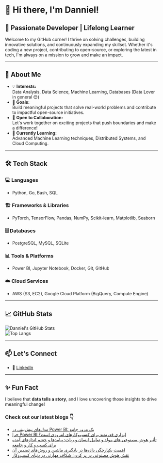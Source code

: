 # 👋 Hi there, I'm Danniel!

## 🚀 Passionate Developer | Lifelong Learner

Welcome to my GitHub corner! I thrive on solving challenges, building innovative solutions, and continuously expanding my skillset. Whether it's coding a new project, contributing to open-source, or exploring the latest in tech, I'm always on a mission to grow and make an impact.

---

## 🌟 About Me

- 💡 **Interests:**  
  Data Analysis, Data Science, Machine Learning, Databases (Data Lover in general 😊)  
- 🎯 **Goals:**  
  Build meaningful projects that solve real-world problems and contribute to impactful open-source initiatives.  
- 🤝 **Open to Collaboration:**  
  Let's work together on exciting projects that push boundaries and make a difference!  
- 🌱 **Currently Learning:**  
  Advanced Machine Learning techniques, Distributed Systems, and Cloud Computing.  

---

## 🛠️ Tech Stack

### 💻 Languages  
- Python, Go, Bash, SQL  

### 🏗️ Frameworks & Libraries  
- PyTorch, TensorFlow, Pandas, NumPy, Scikit-learn, Matplotlib, Seaborn  

### 🗄️ Databases  
- PostgreSQL, MySQL, SQLite  

### 📊 Tools & Platforms  
- Power BI, Jupyter Notebook, Docker, Git, GitHub  

### ☁️ Cloud Services  
- AWS (S3, EC2), Google Cloud Platform (BigQuery, Compute Engine)  

---

## 📈 GitHub Stats  

![Danniel's GitHub Stats](https://github-readme-stats.vercel.app/api?username=Danniel4ev&show_icons=true&theme=radical)  
![Top Langs](https://github-readme-stats.vercel.app/api/top-langs/?username=Danniel4ev&layout=compact&theme=radical)  

---

## 📫 Let's Connect  

- 💼 [LinkedIn]()

---

## ✨ Fun Fact  

I believe that **data tells a story**, and I love uncovering those insights to drive meaningful change!



### Check out our latest blogs 👇

<!-- BLOG-POST-LIST:START -->
- [مدل‌های پیش‌بینی در Power BI: یک مرور جامع](https://cyberuni.ir/blog/%D9%85%D8%AF%D9%84%D9%87%D8%A7%DB%8C-%D9%BE%DB%8C%D8%B4%D8%A8%DB%8C%D9%86%DB%8C-%D8%AF%D8%B1-power-bi-%DB%8C%DA%A9-%D9%85%D8%B1%D9%88%D8%B1-%D8%AC%D8%A7%D9%85%D8%B9/)
- [چرا Power BI ابزاری قدرتمند برای کسب‌وکارهای امروزی است؟](https://cyberuni.ir/blog/%DA%86%D8%B1%D8%A7-power-bi-%D8%A7%D8%A8%D8%B2%D8%A7%D8%B1%DB%8C-%D9%82%D8%AF%D8%B1%D8%AA%D9%85%D9%86%D8%AF-%D8%A8%D8%B1%D8%A7%DB%8C-%DA%A9%D8%B3%D8%A8%D9%88%DA%A9%D8%A7%D8%B1%D9%87%D8%A7%DB%8C-%D8%A7%D9%85%D8%B1%D9%88%D8%B2%DB%8C-%D8%A7%D8%B3%D8%AA/)
- [تأثیر هوش مصنوعی های مولد و تعامل انسان و ربات: پیامدها و چشم اندازهای آینده برای کسب و کار و جامعه](https://cyberuni.ir/blog/%D8%AA%D8%A3%D8%AB%DB%8C%D8%B1-%D9%87%D9%88%D8%B4-%D9%85%D8%B5%D9%86%D9%88%D8%B9%DB%8C-%D9%87%D8%A7%DB%8C-%D9%85%D9%88%D9%84%D8%AF-%D9%88-%D8%AA%D8%B9%D8%A7%D9%85%D9%84-%D8%A7%D9%86%D8%B3%D8%A7%D9%86-%D9%88-%D8%B1%D8%A8%D8%A7%D8%AA-%D9%BE%DB%8C%D8%A7%D9%85%D8%AF%D9%87%D8%A7-%D9%88-%DA%86%D8%B4%D9%85-%D8%A7%D9%86%D8%AF%D8%A7%D8%B2%D9%87%D8%A7%DB%8C-%D8%A2%DB%8C%D9%86%D8%AF%D9%87-%D8%A8%D8%B1%D8%A7%DB%8C-%DA%A9%D8%B3%D8%A8-%D9%88-%DA%A9%D8%A7%D8%B1-%D9%88-%D8%AC%D8%A7%D9%85%D8%B9%D9%87/)
- [اهمیت یکپارچگی داده‌ها در یادگیری ماشین و روش‌های تضمین آن](https://cyberuni.ir/blog/%D8%A7%D9%87%D9%85%DB%8C%D8%AA-%DB%8C%DA%A9%D9%BE%D8%A7%D8%B1%DA%86%DA%AF%DB%8C-%D8%AF%D8%A7%D8%AF%D9%87%D9%87%D8%A7-%D8%AF%D8%B1-%DB%8C%D8%A7%D8%AF%DA%AF%DB%8C%D8%B1%DB%8C-%D9%85%D8%A7%D8%B4%DB%8C%D9%86-%D9%88-%D8%B1%D9%88%D8%B4%D9%87%D8%A7%DB%8C-%D8%AA%D8%B6%D9%85%DB%8C%D9%86-%D8%A2%D9%86/)
- [نقش هوش مصنوعی در پر کردن شکاف مهارتی در دنیای کسب‌وکار](https://cyberuni.ir/blog/%D9%86%D9%82%D8%B4-%D9%87%D9%88%D8%B4-%D9%85%D8%B5%D9%86%D9%88%D8%B9%DB%8C-%D8%AF%D8%B1-%D9%BE%D8%B1-%DA%A9%D8%B1%D8%AF%D9%86-%D8%B4%DA%A9%D8%A7%D9%81-%D9%85%D9%87%D8%A7%D8%B1%D8%AA%DB%8C-%D8%AF%D8%B1-%D8%AF%D9%86%DB%8C%D8%A7%DB%8C-%DA%A9%D8%B3%D8%A8%D9%88%DA%A9%D8%A7%D8%B1/)
<!-- BLOG-POST-LIST:END -->
